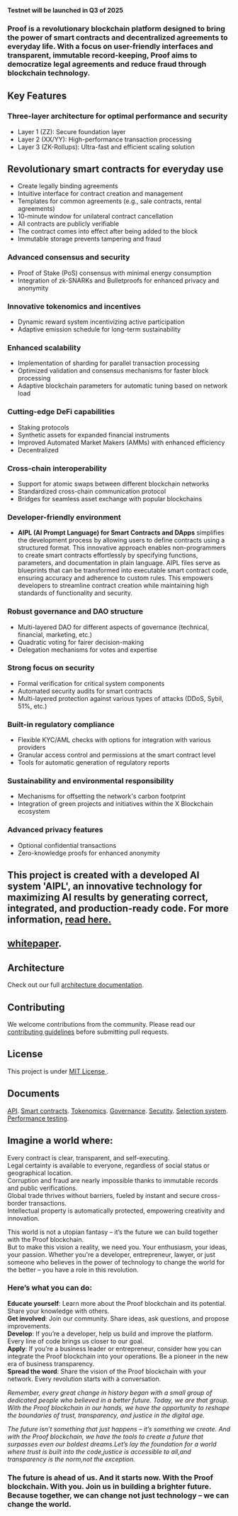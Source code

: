 **Testnet will be launched in Q3 of 2025**

### Proof is a revolutionary blockchain platform designed to bring the power of smart contracts and decentralized agreements to everyday life. With a focus on user-friendly interfaces and transparent, immutable record-keeping, Proof aims to democratize legal agreements and reduce fraud through blockchain technology.
## Key Features

### Three-layer architecture for optimal performance and security
   - Layer 1 (ZZ): Secure foundation layer
   - Layer 2 (XX/YY): High-performance transaction processing
   - Layer 3 (ZK-Rollups): Ultra-fast and efficient scaling solution

## Revolutionary smart contracts for everyday use

   - Create legally binding agreements 
   - Intuitive interface for contract creation and management
   - Templates for common agreements (e.g., sale contracts, rental agreements)
   - 10-minute window for unilateral contract cancellation
   - All contracts are publicly verifiable
   - The contract comes into effect after being added to the block
   - Immutable storage prevents tampering and fraud

### Advanced consensus and security
   - Proof of Stake (PoS) consensus with minimal energy consumption
   - Integration of zk-SNARKs and Bulletproofs for enhanced privacy and anonymity

### Innovative tokenomics and incentives
   - Dynamic reward system incentivizing active participation
   - Adaptive emission schedule for long-term sustainability

### Enhanced scalability
   - Implementation of sharding for parallel transaction processing
   - Optimized validation and consensus mechanisms for faster block processing
   - Adaptive blockchain parameters for automatic tuning based on network load

### Cutting-edge DeFi capabilities
   - Staking protocols
   - Synthetic assets for expanded financial instruments
   - Improved Automated Market Makers (AMMs) with enhanced efficiency
   - Decentralized 

### Cross-chain interoperability
   - Support for atomic swaps between different blockchain networks
   - Standardized cross-chain communication protocol
   - Bridges for seamless asset exchange with popular blockchains

### Developer-friendly environment
   - **AIPL (AI Prompt Language) for Smart Contracts and DApps** simplifies the development process by allowing users to define contracts using a structured format. This innovative approach enables non-programmers to create smart contracts effortlessly by specifying functions, parameters, and documentation in plain language. AIPL files serve as blueprints that can be transformed into executable smart contract code, ensuring accuracy and adherence to custom rules. This empowers developers to streamline contract creation while maintaining high standards of functionality and security.

### Robust governance and DAO structure
   - Multi-layered DAO for different aspects of governance (technical, financial, marketing, etc.)
   - Quadratic voting for fairer decision-making
   - Delegation mechanisms for votes and expertise

### Strong focus on security
   - Formal verification for critical system components
   - Automated security audits for smart contracts
   - Multi-layered protection against various types of attacks (DDoS, Sybil, 51%, etc.)

### Built-in regulatory compliance
   - Flexible KYC/AML checks with options for integration with various providers   
   - Granular access control and permissions at the smart contract level
   - Tools for automatic generation of regulatory reports

### Sustainability and environmental responsibility
   - Mechanisms for offsetting the network's carbon footprint
   - Integration of green projects and initiatives within the X Blockchain ecosystem

### Advanced privacy features
   - Optional confidential transactions
   - Zero-knowledge proofs for enhanced anonymity

## **This project is created with a developed AI system 'AIPL', an innovative technology for maximizing AI results by generating correct, integrated, and production-ready code. For more information, [read here.](AIPL/0-AIPL-introduction.md)**

## **[whitepaper](whitepaper.md).**

## Architecture
Check out our full  [architecture documentation](architecture.md).

## Contributing
We welcome contributions from the community. Please read our [contributing guidelines](contributing.md) before submitting pull requests.

## License

Тhis project is under [MIT License ](LICENSE).

## Documents
[API](api_doc.md).
[Smart contracts](contracts_doc.md).
[Tokenomics](tokenomics_doc.md).
[Governance](governance.md).
[Secutity](security_doc.md).
[Selection system](selection_system.md).
[Performance testing](performance.md).

## **Imagine a world where:**

Every contract is clear, transparent, and self-executing.  
Legal certainty is available to everyone, regardless of social status or geographical location.  
Corruption and fraud are nearly impossible thanks to immutable records and public verifications.  
Global trade thrives without barriers, fueled by instant and secure cross-border transactions.  
Intellectual property is automatically protected, empowering creativity and innovation.  

This world is not a utopian fantasy – it’s the future we can build together with the Proof blockchain.  
But to make this vision a reality, we need you. Your enthusiasm, your ideas, your passion. Whether you're a developer, entrepreneur, lawyer, or just someone who believes in the power of technology to change the world for the better – you have a role in this revolution.

### **Here’s what you can do:**  

**Educate yourself**: Learn more about the Proof blockchain and its potential. Share your knowledge with others.  
**Get involved**: Join our community. Share ideas, ask questions, and propose improvements.  
**Develop**: If you’re a developer, help us build and improve the platform. Every line of code brings us closer to our goal.  
**Apply**: If you're a business leader or entrepreneur, consider how you can integrate the Proof blockchain into your operations. Be a pioneer in the new era of business transparency.  
**Spread the word**: Share the vision of the Proof blockchain with your network. Every revolution starts with a conversation.  

*Remember, every great change in history began with a small group of dedicated people who believed in a better future. Today, we are that group. With the Proof blockchain in our hands, we have the opportunity to reshape the boundaries of trust, transparency, and justice in the digital age.*  

*The future isn’t something that just happens – it’s something we create. And with* *the Proof blockchain, we have the tools to create a future that surpasses even our*  *boldest dreams.Let’s lay the foundation for a world where trust is built* *into the code,justice is accessible to all,and transparency is the norm,not the*
*exception.*

### **The future is ahead of us. And it starts now. With the Proof blockchain. With you. Join us in building a brighter future. Because together, we can change not just technology – we can change the world.**